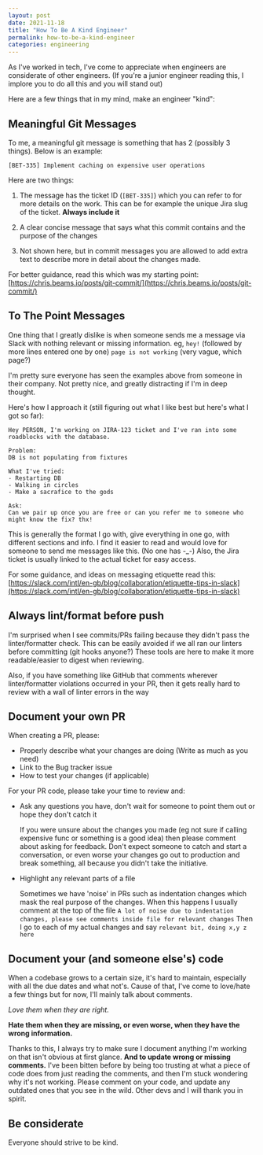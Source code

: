 ```yaml
---
layout: post
date: 2021-11-18
title: "How To Be A Kind Engineer"
permalink: how-to-be-a-kind-engineer
categories: engineering
---
```


As I've worked in tech, I've come to appreciate when engineers are considerate of other engineers.
(If you're a junior engineer reading this, I implore you to do all this and you will stand out)

Here are a few things that in my mind, make an engineer "kind":

## Meaningful Git Messages

To me, a meaningful git message is something that has 2 (possibly 3 things).
Below is an example:

`[BET-335] Implement caching on expensive user operations`

Here are two things:
1. The message has the ticket ID (`[BET-335]`) which you can refer to for more details on the work.
   This can be for example the unique Jira slug of the ticket. **Always include it**

2. A clear concise message that says what this commit contains and the purpose of the changes

3. Not shown here, but in commit messages you are allowed to add extra text to describe more in detail
   about the changes made.

For better guidance, read this which was my starting point: [https://chris.beams.io/posts/git-commit/](https://chris.beams.io/posts/git-commit/)

## To The Point Messages

One thing that I greatly dislike is when someone sends me a message via Slack with nothing relevant or missing information.
eg,
`hey!` (followed by more lines entered one by one)
`page is not working` (very vague, which page?)

I'm pretty sure everyone has seen the examples above from someone in their company.
Not pretty nice, and greatly distracting if I'm in deep thought.

Here's how I approach it (still figuring out what I like best but here's what I got so far):

```
Hey PERSON, I'm working on JIRA-123 ticket and I've ran into some roadblocks with the database.

Problem:
DB is not populating from fixtures

What I've tried:
- Restarting DB
- Walking in circles
- Make a sacrafice to the gods

Ask:
Can we pair up once you are free or can you refer me to someone who might know the fix? thx!
```

This is generally the format I go with, give everything in one go, with different sections and info.
I find it easier to read and would love for someone to send me messages like this. (No one has -_-)
Also, the Jira ticket is usually linked to the actual ticket for easy access.

For some guidance, and ideas on messaging etiquette read this: [https://slack.com/intl/en-gb/blog/collaboration/etiquette-tips-in-slack](https://slack.com/intl/en-gb/blog/collaboration/etiquette-tips-in-slack)

## Always lint/format before push

I'm surprised when I see commits/PRs failing because they didn't pass the linter/formatter check.
This can be easily avoided if we all ran our linters before committing (git hooks anyone?)
These tools are here to make it more readable/easier to digest when reviewing.

Also, if you have something like GitHub that comments wherever linter/formatter violations occurred in your PR,
then it gets really hard to review with a wall of linter errors in the way

## Document your own PR

When creating a PR, please:

- Properly describe what your changes are doing (Write as much as you need)
- Link to the Bug tracker issue
- How to test your changes (if applicable)

For your PR code, please take your time to review and:
- Ask any questions you have, don't wait for someone to point them out or hope they don't catch it

  If you were unsure about the changes you made (eg not sure if calling expensive func or something is a good idea)
  then please comment about asking for feedback. Don't expect someone to catch and start a conversation, or even worse
  your changes go out to production and break something, all because you didn't take the initiative.

- Highlight any relevant parts of a file

  Sometimes we have 'noise' in PRs such as indentation changes which mask the real purpose of the changes.
  When this happens I usually comment at the top of the file `A lot of noise due to indentation changes, please see comments inside file for relevant changes`
  Then I go to each of my actual changes and say `relevant bit, doing x,y z here`

## Document your (and someone else's) code

When a codebase grows to a certain size, it's hard to maintain, especially with all the due dates and what not's.
Cause of that, I've come to love/hate a few things but for now, I'll mainly talk about comments.

*Love them when they are right.*

**Hate them when they are missing, or even worse, when they have the wrong information.**


Thanks to this, I always try to make sure I document anything I'm working on that isn't obvious at first glance.
**And to update wrong or missing comments.**
I've been bitten before by being too trusting at what a piece of code does from just reading the comments,
and then I'm stuck wondering why it's not working. Please comment on your code, and update any outdated ones that you see in the wild.
Other devs and I will thank you in spirit.

## Be considerate
Everyone should strive to be kind.
